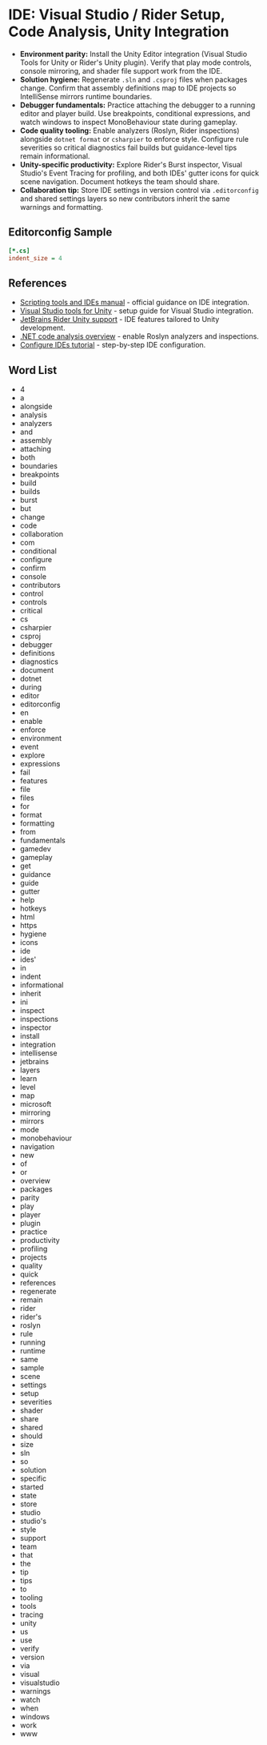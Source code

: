 # IDE: Visual Studio / Rider Setup, Code Analysis, Unity Integration
- **Environment parity:** Install the Unity Editor integration (Visual Studio Tools for Unity or Rider's Unity plugin). Verify that play mode controls, console mirroring, and shader file support work from the IDE.
- **Solution hygiene:** Regenerate `.sln` and `.csproj` files when packages change. Confirm that assembly definitions map to IDE projects so IntelliSense mirrors runtime boundaries.
- **Debugger fundamentals:** Practice attaching the debugger to a running editor and player build. Use breakpoints, conditional expressions, and watch windows to inspect MonoBehaviour state during gameplay.
- **Code quality tooling:** Enable analyzers (Roslyn, Rider inspections) alongside `dotnet format` or `csharpier` to enforce style. Configure rule severities so critical diagnostics fail builds but guidance-level tips remain informational.
- **Unity-specific productivity:** Explore Rider's Burst inspector, Visual Studio's Event Tracing for profiling, and both IDEs' gutter icons for quick scene navigation. Document hotkeys the team should share.
- **Collaboration tip:** Store IDE settings in version control via `.editorconfig` and shared settings layers so new contributors inherit the same warnings and formatting.

## Editorconfig Sample
```ini
[*.cs]
indent_size = 4
```






## References
- [Scripting tools and IDEs manual](https://docs.unity3d.com/Manual/ScriptingToolsIDEs.html) - official guidance on IDE integration.
- [Visual Studio tools for Unity](https://learn.microsoft.com/en-us/visualstudio/gamedev/unity/get-started/visual-studio-tools-for-unity) - setup guide for Visual Studio integration.
- [JetBrains Rider Unity support](https://www.jetbrains.com/rider/features/unity.html) - IDE features tailored to Unity development.
- [.NET code analysis overview](https://learn.microsoft.com/en-us/dotnet/fundamentals/code-analysis/overview) - enable Roslyn analyzers and inspections.
- [Configure IDEs tutorial](https://learn.unity.com/tutorial/configure-integrated-development-environments) - step-by-step IDE configuration.
## Word List
- 4
- a
- alongside
- analysis
- analyzers
- and
- assembly
- attaching
- both
- boundaries
- breakpoints
- build
- builds
- burst
- but
- change
- code
- collaboration
- com
- conditional
- configure
- confirm
- console
- contributors
- control
- controls
- critical
- cs
- csharpier
- csproj
- debugger
- definitions
- diagnostics
- document
- dotnet
- during
- editor
- editorconfig
- en
- enable
- enforce
- environment
- event
- explore
- expressions
- fail
- features
- file
- files
- for
- format
- formatting
- from
- fundamentals
- gamedev
- gameplay
- get
- guidance
- guide
- gutter
- help
- hotkeys
- html
- https
- hygiene
- icons
- ide
- ides'
- in
- indent
- informational
- inherit
- ini
- inspect
- inspections
- inspector
- install
- integration
- intellisense
- jetbrains
- layers
- learn
- level
- map
- microsoft
- mirroring
- mirrors
- mode
- monobehaviour
- navigation
- new
- of
- or
- overview
- packages
- parity
- play
- player
- plugin
- practice
- productivity
- profiling
- projects
- quality
- quick
- references
- regenerate
- remain
- rider
- rider's
- roslyn
- rule
- running
- runtime
- same
- sample
- scene
- settings
- setup
- severities
- shader
- share
- shared
- should
- size
- sln
- so
- solution
- specific
- started
- state
- store
- studio
- studio's
- style
- support
- team
- that
- the
- tip
- tips
- to
- tooling
- tools
- tracing
- unity
- us
- use
- verify
- version
- via
- visual
- visualstudio
- warnings
- watch
- when
- windows
- work
- www
